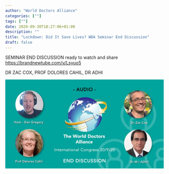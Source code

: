 ```yaml
---
author: "World Doctors Alliance"
categories: [""]
tags: [""]
date: 2020-09-30T18:27:06+01:00
description: ""
title: "Lockdown: Did It Save Lives? WDA Seminar End Discussion"
draft: false
---
```


SEMINAR END DISCUSSION ready to watch and share https://brandnewtube.com/v/Lsyuo5 

DR ZAC COX, PROF DOLORES CAHIL, DR ADHI

![International Congress](ims/End-Discussion.jpeg)



